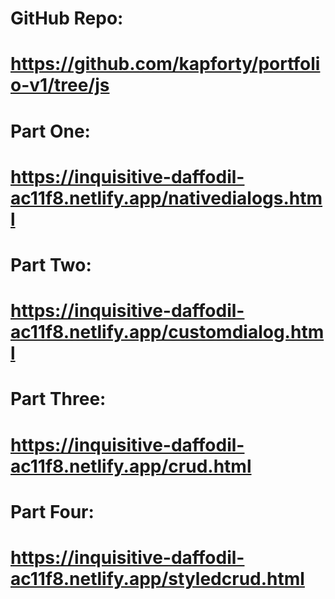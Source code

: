# GitHub Repo:
# https://github.com/kapforty/portfolio-v1/tree/js

# Part One:
# https://inquisitive-daffodil-ac11f8.netlify.app/nativedialogs.html
# Part Two:
# https://inquisitive-daffodil-ac11f8.netlify.app/customdialog.html
# Part Three:
# https://inquisitive-daffodil-ac11f8.netlify.app/crud.html
# Part Four:
# https://inquisitive-daffodil-ac11f8.netlify.app/styledcrud.html